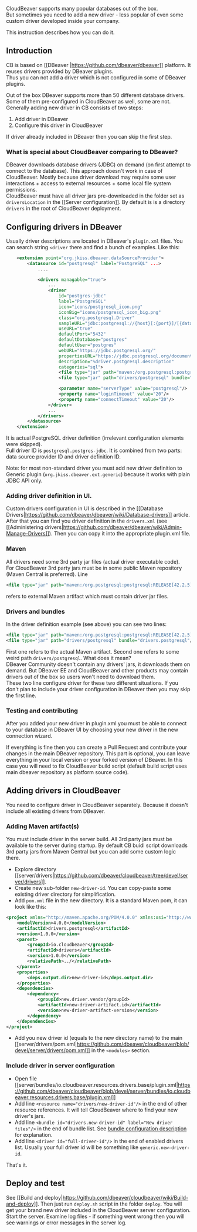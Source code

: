 CloudBeaver supports many popular databases out of the box.  
But sometimes you need to add a new driver - less popular of even some custom driver developed inside your company.  

This instruction describes how you can do it.

## Introduction

CB is based on [[DBeaver |https://github.com/dbeaver/dbeaver]] platform. It reuses drivers provided by DBeaver plugins.  
Thus you can not add a driver which is not configured in some of DBeaver plugins.

Out of the box DBeaver supports more than 50 different database drivers. Some of them pre-configured in CloudBeaver as well, some are not.  
Generally adding new driver in CB consists of two steps:
1. Add driver in DBeaver
2. Configure this driver in CloudBeaver

If driver already included in DBeaver then you can skip the first step. 

### What is special about CloudBeaver comparing to DBeaver?

DBeaver downloads database drivers (JDBC) on demand (on first attempt to connect to the database). This approach doesn't work in case of CloudBeaver. Mostly because driver download may require some user interactions + access to external resources + some local file system permissions.  
CloudBeaver must have all driver jars pre-downloaded in the folder set as `driversLocation` in the [[Server configuration]].  By default is is a directory `drivers` in the root of CloudBeaver deployment.

## Configuring drivers in DBeaver

Usually driver descriptions are located in DBeaver's `plugin.xml` files. You can search string `<driver` there and find a bunch of examples. 
Like this:
```xml
    <extension point="org.jkiss.dbeaver.dataSourceProvider">
        <datasource id="postgresql" label="PostgreSQL" ...>
            ....

            <drivers managable="true">
                ...
                <driver
                    id="postgres-jdbc"
                    label="PostgreSQL"
                    icon="icons/postgresql_icon.png"
                    iconBig="icons/postgresql_icon_big.png"
                    class="org.postgresql.Driver"
                    sampleURL="jdbc:postgresql://{host}[:{port}]/[{database}]"
                    useURL="true"
                    defaultPort="5432"
                    defaultDatabase="postgres"
                    defaultUser="postgres"
                    webURL="https://jdbc.postgresql.org/"
                    propertiesURL="https://jdbc.postgresql.org/documentation/head/connect.html#connection-parameters"
                    description="%driver.postgresql.description"
                    categories="sql">
                    <file type="jar" path="maven:/org.postgresql:postgresql:RELEASE[42.2.5]" bundle="!drivers.postgresql"/>
                    <file type="jar" path="drivers/postgresql" bundle="drivers.postgresql"/>

                    <parameter name="serverType" value="postgresql"/>
                    <property name="loginTimeout" value="20"/>
                    <property name="connectTimeout" value="20"/>
                </driver>
                ...
            </drivers>
        </datasource>
    </extension>
```
It is actual PostgreSQL driver definition (irrelevant configuration elements were skipped).  
Full driver ID is `postgresql.postgres-jdbc`. It is combined from two parts: data source provider ID and driver definition ID.   

Note: for most non-standard driver you must add new driver definition to Generic plugin (`org.jkiss.dbeaver.ext.generic`) because it works with plain JDBC API only.

### Adding driver definition in UI.

Custom drivers configuration in UI is described in the [[Database Drivers|https://github.com/dbeaver/dbeaver/wiki/Database-drivers]] article.  
After that you can find you driver definition in the `drivers.xml` (see [[Administering drivers|https://github.com/dbeaver/dbeaver/wiki/Admin-Manage-Drivers]]). Then you can copy it into the appropriate plugin.xml file.

### Maven

All drivers need some 3rd party jar files (actual driver executable code).  
For CloudBeaver 3rd party jars must be in some public Maven repository (Maven Central is preferred). Line
```xml
<file type="jar" path="maven:/org.postgresql:postgresql:RELEASE[42.2.5]">
```
refers to external Maven artifact which must contain driver jar files.

### Drivers and bundles

In the driver definition example (see above) you can see two lines: 
```xml
<file type="jar" path="maven:/org.postgresql:postgresql:RELEASE[42.2.5]" bundle="!drivers.postgresql"/>
<file type="jar" path="drivers/postgresql" bundle="drivers.postgresql"/>
```
First one refers to the actual Maven artifact. Second one refers to some weird path `drivers/postgresql`. What does it mean?  
DBeaver Community doesn't contain any drivers' jars, it downloads them on demand. But DBeaver EE and CloudBeaver and other products may contain drivers out of the box so users won't need to download them.  
These two line configure driver for these two different situations. If you don't plan to include your driver configuration in DBeaver then you may skip the first line.

### Testing and contributing

After you added your new driver in plugin.xml you must be able to connect to your database in DBeaver UI by choosing your new driver in the new connection wizard.  

If everything is fine then you can create a Pull Request and contribute your changes in the main DBeaver repository. This part is optional, you can leave everything in your local version or your forked version of DBeaver. In this case you will need to fix CloudBeaver build script (default build script uses main dbeaver repository as platform source code).

## Adding drivers in CloudBeaver

You need to configure driver in CloudBeaver separately. Because it doesn't include all existing drivers from DBeaver.

### Adding Maven artifact(s)

You must include driver in the server build. All 3rd party jars must be available to the server during startup. By default CB buidl script downloads 3rd party jars from Maven Central but you can add some custom logic there.

- Explore directory [[server/drivers|https://github.com/dbeaver/cloudbeaver/tree/devel/server/drivers]].  
- Create new sub-folder `new-driver-id`. You can copy-paste some existing driver directory for simplification.
- Add `pom.xml` file in the new directory. It is a standard Maven pom, it can look like this:
```xml
<project xmlns="http://maven.apache.org/POM/4.0.0" xmlns:xsi="http://www.w3.org/2001/XMLSchema-instance" xsi:schemaLocation="http://maven.apache.org/POM/4.0.0 http://maven.apache.org/xsd/maven-4.0.0.xsd">
    <modelVersion>4.0.0</modelVersion>
    <artifactId>drivers.postgresql</artifactId>
    <version>1.0.0</version>
    <parent>
        <groupId>io.cloudbeaver</groupId>
        <artifactId>drivers</artifactId>
        <version>1.0.0</version>
        <relativePath>../</relativePath>
    </parent>
    <properties>
        <deps.output.dir>new-driver-id</deps.output.dir>
    </properties>
    <dependencies>
        <dependency>
            <groupId>new.driver.vendor/groupId>
            <artifactId>new-driver-artifact.id</artifactId>
            <version>new-driver-artifact-version</version>
        </dependency>
    </dependencies>
</project>
```
- Add you new driver id (equals to the new directory name) to the main [[server/drivers/pom.xml|https://github.com/dbeaver/cloudbeaver/blob/devel/server/drivers/pom.xml]] in the `<modules>` section.  

### Include driver in server configuration

- Open file [[server/bundles/io.cloudbeaver.resources.drivers.base/plugin.xml|https://github.com/dbeaver/cloudbeaver/blob/devel/server/bundles/io.cloudbeaver.resources.drivers.base/plugin.xml]]
- Add line `<resource name="drivers/new-driver-id"/>` in the end of other resource references. It will tell CloudBeaver where to find your new driver's jars.
- Add line `<bundle id="drivers.new-driver-id" label="New driver files"/>` in the end of bundle list. See <a href="#Drivers-and-bundles">bundle configuration description</a> for explanation.
- Add line `<driver id="full-driver-id"/>` in the end of enabled drivers list. Usually your full driver id will be something like `generic.new-driver-id`.

That's it.

## Deploy and test

See [[Build and deploy|https://github.com/dbeaver/cloudbeaver/wiki/Build-and-deploy]]. Then just run `deploy.sh` script in the folder `deploy`. You will get your brand new driver included in the CloudBeaver server configuration.  
Start the server. Examine log files - if something went wrong then you will see warnings or error messages in the server log.  
